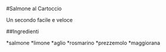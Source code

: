 #Salmone al Cartoccio

Un secondo facile e veloce

##Ingredienti

*salmone
*limone
*aglio
*rosmarino
*prezzemolo
*maggiorana
